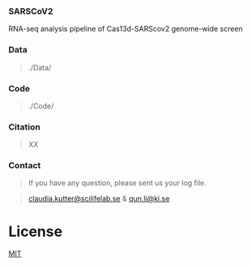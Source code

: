 <!--
 * @Descripttion: 
 * @Author: LiQun
 * @Email: liqun95@163.com
 * @Date: 2023-11-23 10:54:13
 * @LastEditTime: 2023-11-23 14:45:15
-->
### SARSCoV2
RNA-seq analysis pipeline of Cas13d-SARScov2 genome-wide screen

### Data
> ./Data/

### Code
> ./Code/

### Citation
> XX

### Contact
> If you have any question, please sent us your log file.

> claudia.kutter@scilifelab.se & qun.li@ki.se

# License
[MIT](./LICENSE)